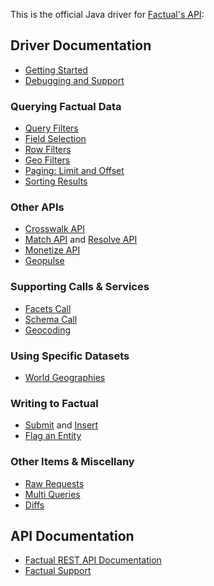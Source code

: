 This is the official Java driver for [Factual's API](http://developer.factual.com):

## Driver Documentation

* [Getting Started](https://github.com/Factual/factual-java-driver/wiki/Getting-Started)
* [Debugging and Support](https://github.com/Factual/factual-java-driver/wiki/Debugging-and-Support)

### Querying Factual Data

* [Query Filters](https://github.com/Factual/factual-java-driver/wiki/Query-Filters)
* [Field Selection](https://github.com/Factual/factual-java-driver/wiki/Field-Selection)
* [Row Filters](https://github.com/Factual/factual-java-driver/wiki/Row-Filters)
* [Geo Filters](https://github.com/Factual/factual-java-driver/wiki/Geo-Filters)
* [Paging: Limit and Offset](https://github.com/Factual/factual-java-driver/wiki/Paging)
* [Sorting Results](https://github.com/Factual/factual-java-driver/wiki/Sorting-Results)

### Other APIs

* [Crosswalk API](https://github.com/Factual/factual-java-driver/wiki/Crosswalk)
* [Match API](https://github.com/Factual/factual-java-driver/wiki/Match) and [Resolve API](https://github.com/Factual/factual-java-driver/wiki/Resolve)
* [Monetize API](https://github.com/Factual/factual-java-driver/wiki/Monetize)
* [Geopulse](https://github.com/Factual/factual-java-driver/wiki/Geopulse)

### Supporting Calls & Services

* [Facets Call](https://github.com/Factual/factual-java-driver/wiki/Facets)
* [Schema Call](https://github.com/Factual/factual-java-driver/wiki/Schema)
* [Geocoding](https://github.com/Factual/factual-java-driver/wiki/Geocoding)

### Using Specific Datasets

* [World Geographies](https://github.com/Factual/factual-java-driver/wiki/World-Geographies)

### Writing to Factual

* [Submit](https://github.com/Factual/factual-java-driver/wiki/Submit) and [Insert](https://github.com/Factual/factual-java-driver/wiki/Insert)<br/>
* [Flag an Entity](https://github.com/Factual/factual-java-driver/wiki/Flag)<br/>

### Other Items & Miscellany

* [Raw Requests](https://github.com/Factual/factual-java-driver/wiki/Raw-Requests)
* [Multi Queries](https://github.com/Factual/factual-java-driver/wiki/Multi-Queries)
* [Diffs](https://github.com/Factual/factual-java-driver/wiki/Diffs)

## API Documentation

* [Factual REST API Documentation](http://developer.factual.com)
* [Factual Support](http://support.factual.com)
